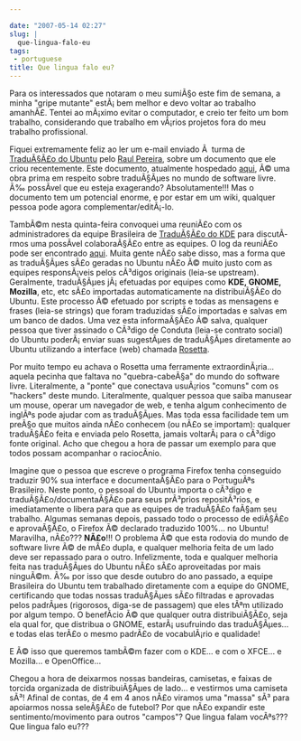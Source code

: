 ```yaml
---

date: "2007-05-14 02:27"
slug: |
  que-lingua-falo-eu
tags:
 - portuguese
title: Que lingua falo eu?
---
```


Para os interessados que notaram o meu sumiÃ§o este fim de semana, a
minha "gripe mutante" estÃ¡ bem melhor e devo voltar ao trabalho
amanhÃ£. Tentei ao mÃ¡ximo evitar o computador, e creio ter feito um bom
trabalho, considerando que trabalho em vÃ¡rios projetos fora do meu
trabalho profissional.

Fiquei extremamente feliz ao ler um e-mail enviado Ã  turma de
[TraduÃ§Ã£o do Ubuntu](http://wiki.ubuntubrasil.org/TimeDeTraducao) pelo
[Raul Pereira](http://wiki.ubuntubrasil.org/RaulPereira), sobre um
documento que ele criou recentemente. Este documento, atualmente
hospedado
[aqui](http://wiki.ubuntubrasil.org/TimeDeTraducao/CatalogoDeMensagens),
Ã© uma obra prima em respeito sobre traduÃ§Ãµes no mundo de software
livre. Ã‰ possÃ­vel que eu esteja exagerando? Absolutamente!!! Mas o
documento tem um potencial enorme, e por estar em um wiki, qualquer
pessoa pode agora complementar/editÃ¡-lo.

TambÃ©m nesta quinta-feira convoquei uma reuniÃ£o com os administradores
da equipe Brasileira de [TraduÃ§Ã£o do
KDE](http://kde-i18n-ptbr.codigolivre.org.br/index.php) para
discutÃ­rmos uma possÃ­vel colaboraÃ§Ã£o entre as equipes. O log da
reuniÃ£o pode ser encontrado
[aqui](http://wiki.ubuntubrasil.org/TimeDeTraducao/Reuniao20070510).
Muita gente nÃ£o sabe disso, mas a forma que as traduÃ§Ãµes sÃ£o geradas
no Ubuntu nÃ£o Ã© muito justo com as equipes responsÃ¡veis pelos
cÃ³digos originais (leia-se upstream). Geralmente, traduÃ§Ãµes
jÃ¡ efetuadas por equipes como **KDE, GNOME, Mozilla**, etc, etc sÃ£o
importadas automaticamente na distribuiÃ§Ã£o do Ubuntu. Este processo Ã©
efetuado por scripts e todas as mensagens e frases (leia-se strings) que
foram traduzidas sÃ£o importadas e salvas em um banco de dados. Uma vez
esta informaÃ§Ã£o Ã© salva, qualquer pessoa que tiver assinado o CÃ³digo
de Conduta (leia-se contrato social) do Ubuntu poderÃ¡ enviar suas
sugestÃµes de traduÃ§Ãµes diretamente ao Ubuntu utilizando a interface
(web) chamada
[Rosetta](http://wiki.ubuntubrasil.org/TimeDeTraducao/RosettaFAQ).

Por muito tempo eu achava o Rosetta uma ferramente extraordinÃ¡ria...
aquela pecinha que faltava no "quebra-cabeÃ§a" do mundo do software
livre. Literalmente, a "ponte" que conectava usuÃ¡rios "comuns" com os
"hackers" deste mundo. Literalmente, qualquer pessoa que saiba manusear
um mouse, operar um navegador de web, e tenha algum conhecimento de
inglÃªs pode ajudar com as traduÃ§Ãµes. Mas toda essa facilidade tem um
preÃ§o que muitos ainda nÃ£o conhecem (ou nÃ£o se importam): qualquer
traduÃ§Ã£o feita e enviada pelo Rosetta, jamais voltarÃ¡ para o cÃ³digo
fonte original. Acho que chegou a hora de passar um exemplo para que
todos possam acompanhar o raciocÃ­nio.

Imagine que o pessoa que escreve o programa Firefox tenha conseguido
traduzir 90% sua interface e documentaÃ§Ã£o para o PortuguÃªs
Brasileiro. Neste ponto, o pessoal do Ubuntu importa o cÃ³digo e
traduÃ§Ã£o/documentaÃ§Ã£o para seus prÃ³prios repositÃ³rios, e
imediatamente o libera para que as equipes de traduÃ§Ã£o faÃ§am seu
trabalho. Algumas semanas depois, passado todo o processo de ediÃ§Ã£o e
aprovaÃ§Ã£o, o Firefox Ã© declarado traduzido 100%... no Ubuntu!
Maravilha, nÃ£o??? **NÃ£o**!!! O problema Ã© que esta rodovia do mundo
de software livre Ã© de mÃ£o dupla, e qualquer melhoria feita de um lado
deve ser repassado para o outro. Infelizmente, toda e qualquer melhoria
feita nas traduÃ§Ãµes do Ubuntu nÃ£o sÃ£o aproveitadas por mais
ninguÃ©m. Ã‰ por isso que desde outubro do ano passado, a equipe
Brasileira do Ubuntu tem trabalhado diretamente com a equipe do GNOME,
certificando que todas nossas traduÃ§Ãµes sÃ£o filtradas e aprovadas
pelos padrÃµes (rigorosos, diga-se de passagem) que eles tÃªm utilizado
por algum tempo. O benefÃ­cio Ã© que qualquer outra distribuiÃ§Ã£o, seja
ela qual for, que distribua o GNOME, estarÃ¡ usufruindo das
traduÃ§Ãµes... e todas elas terÃ£o o mesmo padrÃ£o de vocabulÃ¡rio e
qualidade!

E Ã© isso que queremos tambÃ©m fazer com o KDE... e com o XFCE... e
Mozilla... e OpenOffice...

Chegou a hora de deixarmos nossas bandeiras, camisetas, e faixas de
torcida organizada de distribuiÃ§Ãµes de lado... e vestirmos uma
camiseta sÃ³! Afinal de contas, de 4 em 4 anos nÃ£o viramos uma "massa"
sÃ³ para apoiarmos nossa seleÃ§Ã£o de futebol? Por que nÃ£o expandir
este sentimento/movimento para outros "campos"? Que lingua falam
vocÃªs??? Que lingua falo eu???
